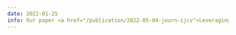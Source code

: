 ```yaml
---
date: 2022-01-25
info: Our paper <a href="/publication/2022-05-04-journ-ijcv">Leveraging Blur Information for Plenoptic Camera Calibration</a> has been accepted for publication in <a href="https://www.springer.com/journal/11263">International Journal of Computer Vision (IJCV)</a>! &#127881;
---
```

